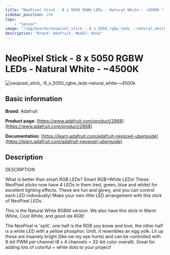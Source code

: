 ```yaml
---
title: "NeoPixel Stick - 8 x 5050 RGBW LEDs - Natural White - ~4500K "
sidebar_position: 150
tags:
    - "Sensor"
image: "/img/boards/neopixel_stick_-_8_x_5050_rgbw_leds_-_natural_white_-_~4500k_.png"
description: "Brand: Adafruit, Model: None"
---
```

# NeoPixel Stick - 8 x 5050 RGBW LEDs - Natural White - ~4500K 

![neopixel_stick_-_8_x_5050_rgbw_leds_-_natural_white_-_~4500k_](/img/boards/neopixel_stick_-_8_x_5050_rgbw_leds_-_natural_white_-_~4500k_.png)

## Basic information

**Brand**: Adafruit

**Product page**: [https://www.adafruit.com/product/2868](https://www.adafruit.com/product/2868)

**Documentation**: [https://learn.adafruit.com/adafruit-neopixel-uberguide](https://learn.adafruit.com/adafruit-neopixel-uberguide)

## Description

DESCRIPTION

What is better than smart RGB LEDs? Smart RGB\+White LEDs\! These NeoPixel sticks now have 4 LEDs in them \(red, green, blue and white\) for excellent lighting effects\. These are fun and glowy, and you can control each LED individually\! Make your own little LED arrangement with this stick of NeoPixel LEDs\.



This is the Natural White RGBW version\. We also have this stick in Warm White, Cool White, and good ole RGB\!



The NeoPixel is 'split', one half is the RGB you know and love, the other half is a white LED with a yellow phosphor\. Unlit, it resembles an egg yolk\. Lit up these are insanely bright \(like ow my eye hurts\) and can be controlled with 8\-bit PWM per channel \(8 x 4 channels = 32\-bit color overall\)\. Great for adding lots of colorful \+ white dots to your project\!

